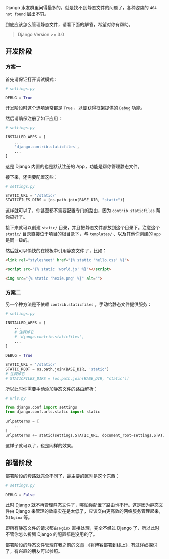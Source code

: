 Django 水友群里问得最多的，就是找不到静态文件的问题了，各种姿势的 `404 not found` 层出不穷。

到底应该怎么管理静态文件，请看下面的解答，希望对你有帮助。

> Django Version >= 3.0

## 开发阶段

### 方案一

首先请保证打开调试模式：

```python
# settings.py

DEBUG = True
```

开发阶段时这个选项通常都是 `True` ，以便获得框架提供的 `Debug` 功能。

然后请确保注册了如下应用：

```python
# settings.py

INSTALLED_APPS = [
    ...
    'django.contrib.staticfiles',
    ...
]
```

这是 Django 内置的也是默认注册的 App，功能是帮你管理静态文件。

接下来，还需要配置这些：

```python
# settings.py

STATIC_URL = '/static/'
STATICFILES_DIRS = [os.path.join(BASE_DIR, "static")]
```

这样就可以了，你甚至都不需要配置专门的路由，因为 `contrib.staticfiles` 帮你搞好了。

接下来就可以创建 `static/` 目录，并且把静态文件都放到这个目录下。注意这个 `static/` 目录直接位于项目的根目录下，与 `templates/` 、以及其他你创建的 `app` 是同一级的。

然后就可以愉快的在模板中引用静态文件了，比如：

```html
<link rel="stylesheet" href="{% static 'hello.css' %}">

<script src="{% static 'world.js' %}"></script>

<img src="{% static 'hexie.png' %}" alt="">
```

### 方案二

另一个种方法是不依赖 `contrib.staticfiles` ，手动给静态文件提供服务：

```python
# settings.py

INSTALLED_APPS = [
    ...
    # 注释掉它
    # 'django.contrib.staticfiles',
    ...
]

DEBUG = True

STATIC_URL = '/static/'
STATIC_ROOT = os.path.join(BASE_DIR, 'static')
# 注释掉它
# STATICFILES_DIRS = [os.path.join(BASE_DIR, "static")]
```

所以此时你需要手动添加静态文件的路由解析：

```python
# urls.py

from django.conf import settings
from django.conf.urls.static import static

urlpatterns = [
    ...
]
urlpatterns += static(settings.STATIC_URL, document_root=settings.STATIC_ROOT)
```

这样子就可以了，也是同样的效果。

## 部署阶段

部署阶段的套路就完全不同了，最主要的区别是这个东西：

```python
# settings.py

DEBUG = False
```

此时 Django 就不再管理静态文件了，哪怕你配置了路由也不行。这是因为静态文件由 Django 来管理的效率实在是太低了，应该交由更高效的网络服务管理起来，如 `Nginx` 等。

即所有静态文件的请求都由 `Nginx` 直接处理，完全不经过 Django 了，所以此时不管你怎么折腾 Django 的配置都是没用的了。

部署阶段的静态文件管理在我之前的文章 [《将博客部署到线上》](https://www.dusaiphoto.com/article/detail/71/) 有过详细探讨了，有兴趣的朋友可以参照。